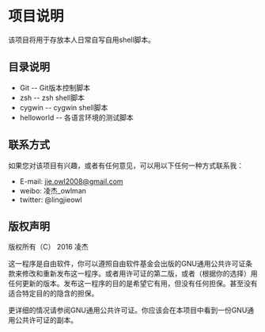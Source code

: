 # 项目说明 
该项目将用于存放本人日常自写自用shell脚本。

## 目录说明 
+ Git              -- Git版本控制脚本
+ zsh              -- zsh shell脚本
+ cygwin           -- cygwin shell脚本
+ helloworld       -- 各语言环境的测试脚本

## 联系方式
如果您对该项目有兴趣，或者有任何意见，可以用以下任何一种方式联系我：
+ E-mail: jie.owl2008@gmail.com
+ weibo: 凌杰_owlman
+ twitter: @lingjieowl

## 版权声明
版权所有（C） 2016 凌杰

这一程序是自由软件，你可以遵照自由软件基金会出版的GNU通用公共许可证条款来修改和重新发布这一程序。或者用许可证的第二版，或者（根据你的选择）用任何更新的版本。发布这一程序的目的是希望它有用，但没有任何担保。甚至没有适合特定目的的隐含的担保。

更详细的情况请参阅GNU通用公共许可证。你应该会在本项目中看到一份GNU通用公共许可证的副本。